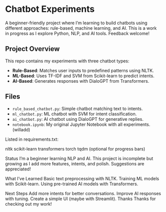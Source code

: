 # Chatbot Experiments

A beginner-friendly project where I’m learning to build chatbots using different approaches: rule-based, machine learning, and AI. This is a work in progress as I explore Python, NLP, and AI tools. Feedback welcome!

## Project Overview

This repo contains my experiments with three chatbot types:
- **Rule-Based**: Matches user inputs to predefined patterns using NLTK.
- **ML-Based**: Uses TF-IDF and SVM from Scikit-learn to predict intents.
- **AI-Based**: Generates responses with DialoGPT from Transformers.

## Files

- `rule_based_chatbot.py`: Simple chatbot matching text to intents.
- `ml_chatbot.py`: ML chatbot with SVM for intent classification.
- `ai_chatbot.py`: AI chatbot using DialoGPT for generative replies.
- `notebook.ipynb`: My original Jupyter Notebook with all experiments.(willadd)

Listed in requirements.txt:

nltk
scikit-learn
transformers
torch
tqdm (optional for progress bars)

Status
I’m a beginner learning NLP and AI. This project is incomplete but growing as I add more features, intents, and polish. Suggestions are appreciated!

What I’ve Learned
Basic text preprocessing with NLTK.
Training ML models with Scikit-learn.
Using pre-trained AI models with Transformers.


Next Steps
Add more intents for better conversations.
Improve AI responses with tuning.
Create a simple UI (maybe with Streamlit).
Thanks
Thanks for checking out my work!

